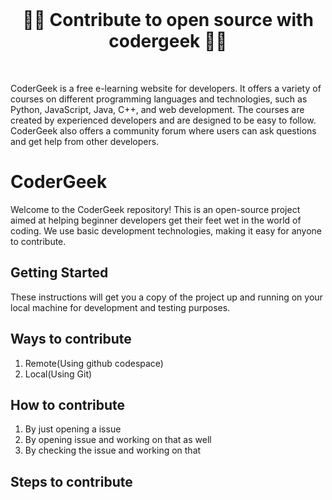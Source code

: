 
<div align="center">
  <br>
<!--   <img alt="codergeek" src="https://i.ibb.co/7jPXt0Z/logo1-92f1a87f.png" width="300px"> -->
  <h1>👩‍💻 Contribute to open source with codergeek 👩‍💻</h1>
</div>
<br> 

CoderGeek is a free e-learning website for developers. It offers a variety of courses on different programming languages and technologies, such as Python, JavaScript, Java, C++, and web development. The courses are created by experienced developers and are designed to be easy to follow. CoderGeek also offers a community forum where users can ask questions and get help from other developers.


# CoderGeek

Welcome to the CoderGeek repository! This is an open-source project aimed at helping beginner developers get their feet wet in the world of coding. We use basic development technologies, making it easy for anyone to contribute.

## Getting Started

These instructions will get you a copy of the project up and running on your local machine for development and testing purposes.

## Ways to contribute

1. Remote(Using github codespace)
2. Local(Using Git)

## How to contribute

1. By just opening a issue
2. By opening issue and working on that as well
3. By checking the issue and working on that

## Steps to contribute
